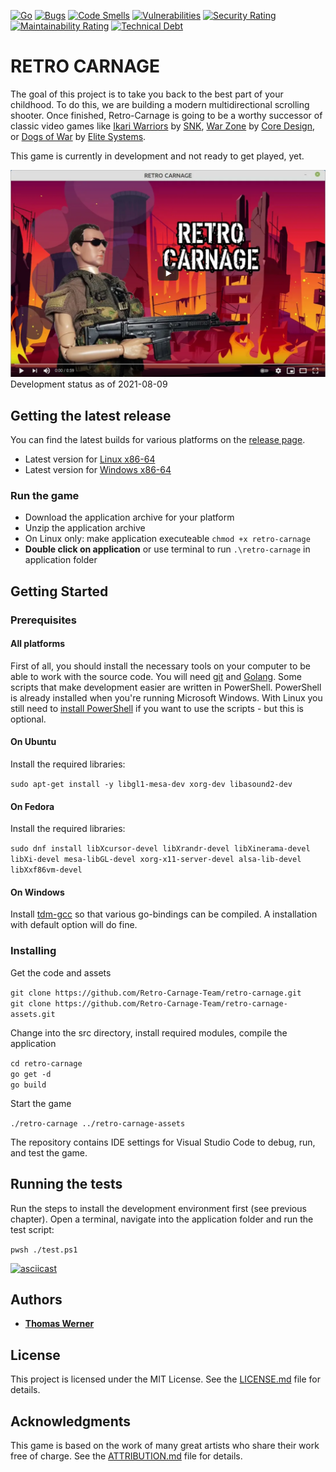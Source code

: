 [![Go](https://github.com/Retro-Carnage-Team/retro-carnage/actions/workflows/build.yml/badge.svg)](https://github.com/Retro-Carnage-Team/retro-carnage/actions/workflows/build.yml) [![Bugs](https://sonarcloud.io/api/project_badges/measure?project=Retro-Carnage-Team_retro-carnage&metric=bugs)](https://sonarcloud.io/summary/new_code?id=Retro-Carnage-Team_retro-carnage) [![Code Smells](https://sonarcloud.io/api/project_badges/measure?project=Retro-Carnage-Team_retro-carnage&metric=code_smells)](https://sonarcloud.io/summary/new_code?id=Retro-Carnage-Team_retro-carnage) [![Vulnerabilities](https://sonarcloud.io/api/project_badges/measure?project=Retro-Carnage-Team_retro-carnage&metric=vulnerabilities)](https://sonarcloud.io/summary/new_code?id=Retro-Carnage-Team_retro-carnage) [![Security Rating](https://sonarcloud.io/api/project_badges/measure?project=Retro-Carnage-Team_retro-carnage&metric=security_rating)](https://sonarcloud.io/summary/new_code?id=Retro-Carnage-Team_retro-carnage) [![Maintainability Rating](https://sonarcloud.io/api/project_badges/measure?project=Retro-Carnage-Team_retro-carnage&metric=sqale_rating)](https://sonarcloud.io/summary/new_code?id=Retro-Carnage-Team_retro-carnage) [![Technical Debt](https://sonarcloud.io/api/project_badges/measure?project=Retro-Carnage-Team_retro-carnage&metric=sqale_index)](https://sonarcloud.io/summary/new_code?id=Retro-Carnage-Team_retro-carnage)

# RETRO CARNAGE

The goal of this project is to take you back to the best part of your childhood. To do this, we are building a modern
multidirectional scrolling shooter. Once finished, Retro-Carnage is going to be a worthy successor of classic video
games like [Ikari Warriors](https://en.wikipedia.org/wiki/Ikari_Warriors) by [SNK](http://www.snk-corp.co.jp/),
[War Zone](https://core-design.com/warzone.html) by [Core Design](https://core-design.com/), or
[Dogs of War](https://en.wikipedia.org/wiki/Dogs_of_War_(1989_video_game))
by [Elite Systems](http://www.elite-systems.co.uk).

This game is currently in development and not ready to get played, yet.

[![Watch the video](youtube-2021-06-03.png)](https://youtu.be/PqWghPZvIy4)
Development status as of 2021-08-09

## Getting the latest release

You can find the latest builds for various platforms on the [release page](https://github.com/Retro-Carnage-Team/retro-carnage/releases).

- Latest version for [Linux x86-64](https://rcpublic.blob.core.windows.net/rcrelease/v2024.05/Retro-Carnage-v2024.05-Linux.zip)
- Latest version for [Windows x86-64](https://rcpublic.blob.core.windows.net/rcrelease/v2024.05/Retro-Carnage-v2024.05-Windows.zip)

### Run the game

- Download the application archive for your platform
- Unzip the application archive
- On Linux only: make application executeable `chmod +x retro-carnage`
- **Double click on application** or use terminal to run `.\retro-carnage` in application folder


## Getting Started

### Prerequisites

#### All platforms

First of all, you should install the necessary tools on your computer to be able to work with the source code. You will need [git](https://git-scm.com/) and [Golang](https://go.dev/). Some scripts that make development easier are written in PowerShell. PowerShell is already installed when you're running Microsoft Windows. With Linux you still need to [install PowerShell](https://learn.microsoft.com/en-us/powershell/scripting/install/installing-powershell-on-linux?view=powershell-7.4) if you want to use the scripts - but this is optional.

#### On Ubuntu

Install the required libraries:

`sudo apt-get install -y libgl1-mesa-dev xorg-dev libasound2-dev`

#### On Fedora

Install the required libraries:

`sudo dnf install libXcursor-devel libXrandr-devel libXinerama-devel libXi-devel mesa-libGL-devel xorg-x11-server-devel alsa-lib-devel libXxf86vm-devel`

#### On Windows

Install [tdm-gcc](https://jmeubank.github.io/tdm-gcc/) so that various go-bindings can be compiled. A installation with default option will do fine.

### Installing

Get the code and assets

`git clone https://github.com/Retro-Carnage-Team/retro-carnage.git`  
`git clone https://github.com/Retro-Carnage-Team/retro-carnage-assets.git`

Change into the src directory, install required modules, compile the application

`cd retro-carnage`  
`go get -d`  
`go build`

Start the game

`./retro-carnage ../retro-carnage-assets`

The repository contains IDE settings for Visual Studio Code to debug, run, and test the game.

## Running the tests

Run the steps to install the development environment first (see previous chapter).
Open a terminal, navigate into the application folder and run the test script:

`pwsh ./test.ps1`

[![asciicast](https://asciinema.org/a/CTqq3ZDI2RtSlwLga6YVERYF4.svg)](https://asciinema.org/a/CTqq3ZDI2RtSlwLga6YVERYF4)

## Authors

- **[Thomas Werner](https://github.com/huddeldaddel)**

## License

This project is licensed under the MIT License. See the [LICENSE.md](./LICENSE.md) file for details.

## Acknowledgments

This game is based on the work of many great artists who share their work free of charge.
See the [ATTRIBUTION.md](ATTRIBUTION.md) file for details.
